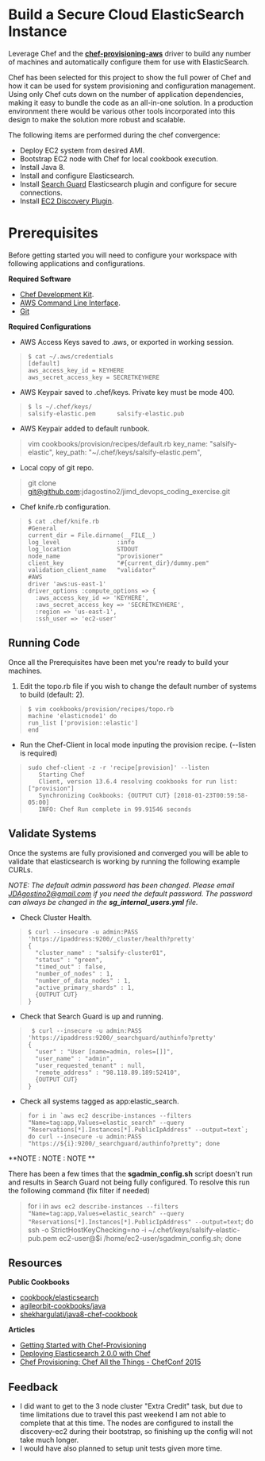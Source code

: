 # Build a Secure Cloud ElasticSearch Instance
Leverage Chef and the **[chef-provisioning-aws](https://github.com/chef/chef-provisioning-aws)** driver to build any number of machines and automatically configure them for use with ElasticSearch.

Chef has been selected for this project to show the full power of Chef and how it can be used for system provisioning and configuration management. Using only Chef cuts down on the number of application dependencies, making it easy to bundle the code as an all-in-one solution. In a production environment there would be various other tools incorporated into this design to make the solution more robust and scalable.  

The following items are performed during the chef convergence:
 - Deploy EC2 system from desired AMI.
 - Bootstrap EC2 node with Chef for local cookbook execution.
 - Install Java 8.
 - Install and configure Elasticsearch.
 - Install [Search Guard](https://github.com/floragunncom/search-guard) Elasticsearch plugin and configure for secure connections.
 - Install [EC2 Discovery Plugin](https://www.elastic.co/guide/en/elasticsearch/plugins/current/discovery-ec2.html).

# Prerequisites
Before getting started you will need to configure your workspace with following applications and configurations.

**Required Software**
 - [Chef Development Kit](https://downloads.chef.io/chefdk).
 - [AWS Command Line Interface](https://aws.amazon.com/cli/).
 - [Git](https://git-scm.com/downloads)

**Required Configurations**
 - AWS Access Keys saved to .aws, or exported in working session.
>     $ cat ~/.aws/credentials
>     [default]
>     aws_access_key_id = KEYHERE
>     aws_secret_access_key = SECRETKEYHERE
- AWS Keypair saved to .chef/keys.
Private key must be mode 400.
>     $ ls ~/.chef/keys/
>     salsify-elastic.pem	   salsify-elastic.pub
- AWS Keypair added to default runbook.
>    vim cookbooks/provision/recipes/default.rb
>      key_name: "salsify-elastic",
>      key_path: "~/.chef/keys/salsify-elastic.pem",
- Local copy of git repo.
> git clone git@github.com:jdagostino2/jimd_devops_coding_exercise.git
- Chef knife.rb configuration.
>     $ cat .chef/knife.rb
>     #General
>     current_dir = File.dirname(__FILE__)
>     log_level                :info
>     log_location             STDOUT
>     node_name                "provisioner"
>     client_key               "#{current_dir}/dummy.pem"
>     validation_client_name   "validator"
>     #AWS
>     driver 'aws:us-east-1'
>     driver_options :compute_options => { 	
>       :aws_access_key_id => 'KEYHERE', 	
>       :aws_secret_access_key => 'SECRETKEYHERE', 	
>       :region => 'us-east-1', 	
>       :ssh_user => 'ec2-user'

## Running Code
Once all the Prerequisites have been met you're ready to build your machines.

 1. Edit the topo.rb file if you wish to change the default number of systems to build (default: 2).

>     $ vim cookbooks/provision/recipes/topo.rb
>     machine 'elasticnode1' do  
>     run_list ['provision::elastic']
>     end
 - Run the Chef-Client in local mode inputing the provision recipe. (--listen is required)
>     sudo chef-client -z -r 'recipe[provision]' --listen
>        Starting Chef
>        Client, version 13.6.4 resolving cookbooks for run list: ["provision"]
>        Synchronizing Cookbooks: {OUTPUT CUT} [2018-01-23T00:59:58-05:00]
>        INFO: Chef Run complete in 99.91546 seconds
## Validate Systems
Once the systems are fully provisioned and converged you will be able to validate that elasticsearch is working by running the following example CURLs.

*NOTE:  The default admin password has been changed. Please email JDAgostino2@gmail.com if you need the default password. The password can always be changed in the **sg_internal_users.yml** file.*
 - Check Cluster Health.
>     $ curl --insecure -u admin:PASS 'https://ipaddress:9200/_cluster/health?pretty'
>     {   
>       "cluster_name" : "salsify-cluster01",   
>       "status" : "green",   
>       "timed_out" : false,  
>       "number_of_nodes" : 1,   
>       "number_of_data_nodes" : 1,  
>       "active_primary_shards" : 1,   
>       {OUTPUT CUT}
>     }

 - Check that Search Guard is up and running.
>      $ curl --insecure -u admin:PASS 'https://ipaddress:9200/_searchguard/authinfo?pretty'
>     {
>       "user" : "User [name=admin, roles=[]]",
>       "user_name" : "admin",
>       "user_requested_tenant" : null,
>       "remote_address" : "98.118.89.189:52410", 		
>       {OUTPUT CUT}
>     }

- Check all systems tagged as app:elastic_search.
>     for i in `aws ec2 describe-instances --filters "Name=tag:app,Values=elastic_search" --query "Reservations[*].Instances[*].PublicIpAddress" --output=text`; do curl --insecure -u admin:PASS "https://${i}:9200/_searchguard/authinfo?pretty"; done

**NOTE : NOTE : NOTE **

There has been a few times that the **sgadmin_config.sh** script doesn't run and results in Search Guard not being fully configured. To resolve this run the following command (fix filter if needed)
 >  for i in `aws ec2 describe-instances --filters "Name=tag:app,Values=elastic_search" --query "Reservations[*].Instances[*].PublicIpAddress" --output=text`; do ssh -o StrictHostKeyChecking=no -i ~/.chef/keys/salsify-elastic-pub.pem ec2-user@$i /home/ec2-user/sgadmin_config.sh; done

## Resources
**Public Cookbooks**
 - [cookbook/elasticsearch](https://github.com/elastic/cookbook-elasticsearch)
 - [agileorbit-cookbooks/java](https://github.com/agileorbit-cookbooks/java)
 - [shekhargulati/java8-chef-cookbook](https://github.com/shekhargulati/java8-chef-cookbook)

**Articles**
 - [Getting Started with Chef-Provisioning](https://christinemdraper.wordpress.com/2015/01/31/deploying-a-multi-node-application-to-aws-using-chef-provisioning/)
 - [Deploying Elasticsearch 2.0.0 with Chef](https://www.elastic.co/blog/deploying-elasticsearch-200-with-chef)
 - [Chef Provisioning: Chef All the Things - ChefConf 2015](https://www.youtube.com/watch?v=LTTejR-5dIU&t=627s)

## Feedback

 - I did want to get to the 3 node cluster "Extra Credit" task, but due to time limitations due to travel this past weekend I am not able to complete that at this time. The nodes are configured to install the discovery-ec2 during their bootstrap, so finishing up the config will not take much longer.
 - I would have also planned to setup unit tests given more time.

